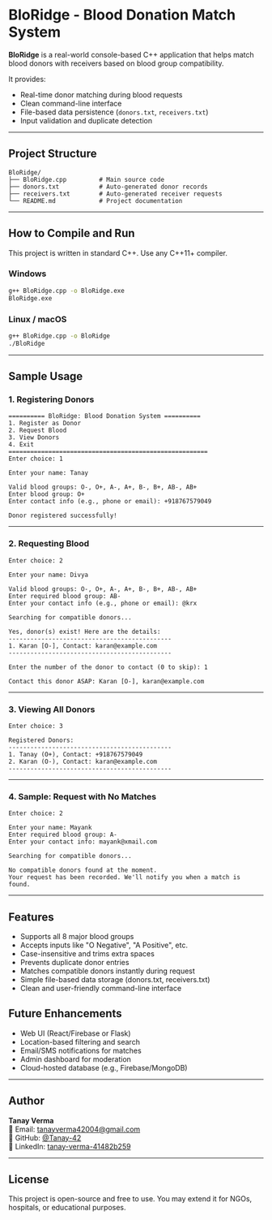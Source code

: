 # BloRidge - Blood Donation Match System

**BloRidge** is a real-world console-based C++ application that helps match blood donors with receivers based on blood group compatibility.

It provides:
- Real-time donor matching during blood requests
- Clean command-line interface
- File-based data persistence (`donors.txt`, `receivers.txt`)
- Input validation and duplicate detection

---

## Project Structure

```
BloRidge/
├── BloRidge.cpp         # Main source code
├── donors.txt           # Auto-generated donor records
├── receivers.txt        # Auto-generated receiver requests
└── README.md            # Project documentation
```

---

## How to Compile and Run

This project is written in standard C++. Use any C++11+ compiler.

### Windows

```bash
g++ BloRidge.cpp -o BloRidge.exe
BloRidge.exe
```

### Linux / macOS

```bash
g++ BloRidge.cpp -o BloRidge
./BloRidge
```

---

## Sample Usage

### 1. Registering Donors

```
========== BloRidge: Blood Donation System ==========
1. Register as Donor
2. Request Blood
3. View Donors
4. Exit
=======================================================
Enter choice: 1

Enter your name: Tanay

Valid blood groups: O-, O+, A-, A+, B-, B+, AB-, AB+
Enter blood group: O+
Enter contact info (e.g., phone or email): +918767579049

Donor registered successfully!
```

---

### 2. Requesting Blood

```
Enter choice: 2

Enter your name: Divya

Valid blood groups: O-, O+, A-, A+, B-, B+, AB-, AB+
Enter required blood group: AB-
Enter your contact info (e.g., phone or email): @krx

Searching for compatible donors...

Yes, donor(s) exist! Here are the details:
---------------------------------------------
1. Karan [O-], Contact: karan@example.com
---------------------------------------------

Enter the number of the donor to contact (0 to skip): 1

Contact this donor ASAP: Karan [O-], karan@example.com
```

---

### 3. Viewing All Donors

```
Enter choice: 3

Registered Donors:
---------------------------------------------
1. Tanay (O+), Contact: +918767579049
2. Karan (O-), Contact: karan@example.com
---------------------------------------------
```

---

### 4. Sample: Request with No Matches

```
Enter choice: 2

Enter your name: Mayank
Enter required blood group: A-
Enter your contact info: mayank@xmail.com

Searching for compatible donors...

No compatible donors found at the moment.
Your request has been recorded. We'll notify you when a match is found.
```

---

## Features

- Supports all 8 major blood groups
- Accepts inputs like "O Negative", "A Positive", etc.
- Case-insensitive and trims extra spaces
- Prevents duplicate donor entries
- Matches compatible donors instantly during request
- Simple file-based data storage (donors.txt, receivers.txt)
- Clean and user-friendly command-line interface


## Future Enhancements

- Web UI (React/Firebase or Flask)
- Location-based filtering and search
- Email/SMS notifications for matches
- Admin dashboard for moderation
- Cloud-hosted database (e.g., Firebase/MongoDB)

---

## Author

**Tanay Verma**  
📧 Email: tanayverma42004@gmail.com  
🐙 GitHub: [@Tanay-42](https://github.com/Tanay-42)  
🔗 LinkedIn: [tanay-verma-41482b259](https://www.linkedin.com/in/tanay-verma-41482b259/)

---

## License

This project is open-source and free to use. You may extend it for NGOs, hospitals, or educational purposes.

